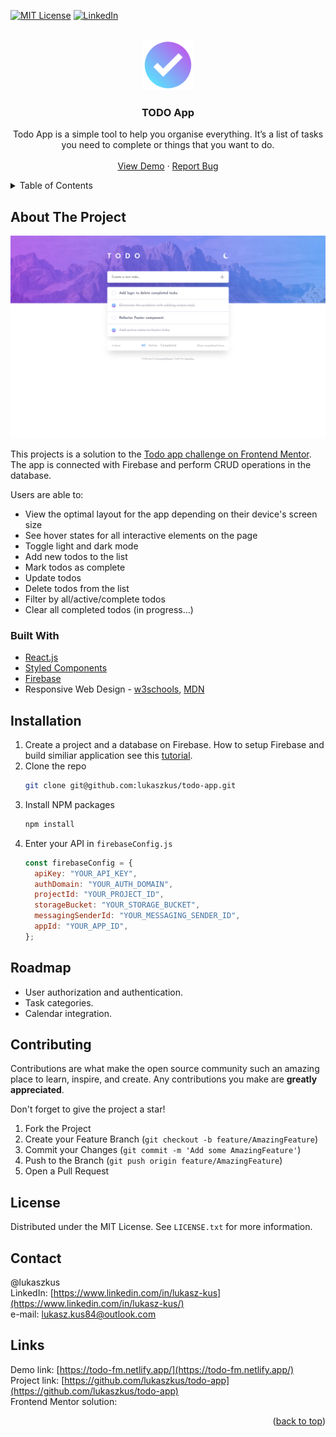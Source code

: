 <div id="top"></div>

[![MIT License][license-shield]][license-url]
[![LinkedIn][linkedin-shield]][linkedin-url]

<!-- PROJECT LOGO -->
<br />
<div align="center">
  <a href="https://github.com/lukaszkus/todo-app">
    <img src="logo.svg" alt="Logo" width="80" height="80">
  </a>

<h3 align="center">TODO App</h3>

  <p align="center">
    Todo App is a simple tool to help you organise everything.
    It’s a list of tasks you need to complete or things that you want to do.
    <br />
    <br />
    <a href="https://todo-fm.netlify.app/">View Demo</a>
    ·
    <a href="https://github.com/lukaszkus/todo-app">Report Bug</a>
  </p>
</div>

<!-- TABLE OF CONTENTS -->
<details>
  <summary>Table of Contents</summary>
  <ol>
    <li>
      <a href="#about-the-project">About The Project</a>
      <ul>
        <li><a href="#built-with">Built With</a></li>
      </ul>
    </li>
    <li>
      <a href="#installation">Installation</a>
    </li>
    <li><a href="#roadmap">Roadmap</a></li>
    <li><a href="#contributing">Contributing</a></li>
    <li><a href="#license">License</a></li>
    <li><a href="#contact">Contact</a></li>
    <li><a href="#links">Links</a></li>
  </ol>
</details>

<!-- ABOUT THE PROJECT -->

## About The Project

[![Product Name Screen Shot][product-screenshot]](https://todo-fm.netlify.app/)

This projects is a solution to the [Todo app challenge on Frontend Mentor](https://www.frontendmentor.io/challenges/todo-app-Su1_KokOW). The app is connected with Firebase and perform CRUD operations in the database.

Users are able to:

- View the optimal layout for the app depending on their device's screen size
- See hover states for all interactive elements on the page
- Toggle light and dark mode
- Add new todos to the list
- Mark todos as complete
- Update todos
- Delete todos from the list
- Filter by all/active/complete todos
- Clear all completed todos (in progress...)

### Built With

- [React.js](https://reactjs.org/)
- [Styled Components](https://styled-components.com/)
- [Firebase](https://firebase.google.com/)
- Responsive Web Design - [w3schools](https://www.w3schools.com/html/html_responsive.asp), [MDN](https://developer.mozilla.org/en-US/docs/Learn/CSS/CSS_layout/Responsive_Design)

<!-- GETTING STARTED -->

## Installation

1. Create a project and a database on Firebase. How to setup Firebase and build similiar application see this [tutorial](https://blog.logrocket.com/build-crud-application-react-firebase-web-sdk-v9/).
2. Clone the repo
   ```sh
   git clone git@github.com:lukaszkus/todo-app.git
   ```
3. Install NPM packages
   ```sh
   npm install
   ```
4. Enter your API in `firebaseConfig.js`
   ```js
   const firebaseConfig = {
     apiKey: "YOUR_API_KEY",
     authDomain: "YOUR_AUTH_DOMAIN",
     projectId: "YOUR_PROJECT_ID",
     storageBucket: "YOUR_STORAGE_BUCKET",
     messagingSenderId: "YOUR_MESSAGING_SENDER_ID",
     appId: "YOUR_APP_ID",
   };
   ```

<!-- ROADMAP -->

## Roadmap

- User authorization and authentication.
- Task categories.
- Calendar integration.

<!-- CONTRIBUTING -->

## Contributing

Contributions are what make the open source community such an amazing place to learn, inspire, and create. Any contributions you make are **greatly appreciated**.

Don't forget to give the project a star!

1. Fork the Project
2. Create your Feature Branch (`git checkout -b feature/AmazingFeature`)
3. Commit your Changes (`git commit -m 'Add some AmazingFeature'`)
4. Push to the Branch (`git push origin feature/AmazingFeature`)
5. Open a Pull Request

<!-- LICENSE -->

## License

Distributed under the MIT License. See `LICENSE.txt` for more information.

<!-- CONTACT -->

## Contact

@lukaszkus
<br/>
LinkedIn: [https://www.linkedin.com/in/lukasz-kus](https://www.linkedin.com/in/lukasz-kus/)
<br/>
e-mail: lukasz.kus84@outlook.com

## Links

Demo link: [https://todo-fm.netlify.app/](https://todo-fm.netlify.app/)
<br/>
Project link: [https://github.com/lukaszkus/todo-app](https://github.com/lukaszkus/todo-app)
<br/>
Frontend Mentor solution:

<p align="right">(<a href="#top">back to top</a>)</p>

<!-- MARKDOWN LINKS & IMAGES -->
<!-- https://www.markdownguide.org/basic-syntax/#reference-style-links -->

[license-shield]: https://img.shields.io/github/license/github_username/repo_name.svg?style=for-the-badge
[license-url]: https://github.com/lukaszkus/todo-app/blob/master/LICENSE.txt
[linkedin-shield]: https://img.shields.io/badge/-LinkedIn-black.svg?style=for-the-badge&logo=linkedin&colorB=555
[linkedin-url]: https://www.linkedin.com/in/lukasz-kus/
[product-screenshot]: screenshot.png
